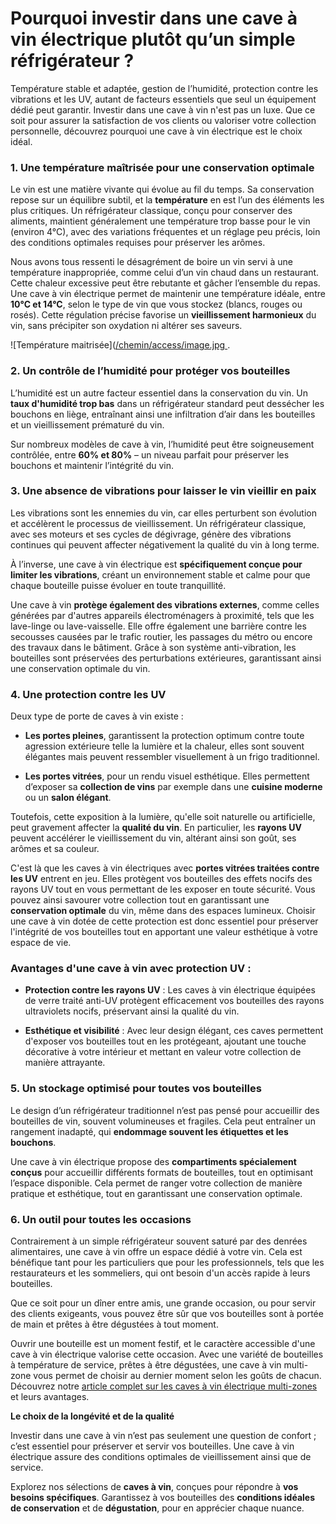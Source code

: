 # Pourquoi investir dans une cave à vin électrique plutôt qu’un simple réfrigérateur ?

Température stable et adaptée, gestion de l’humidité, protection contre les vibrations et les UV, autant de facteurs essentiels que seul un équipement dédié peut garantir. Investir dans une cave à vin n'est pas un luxe. Que ce soit pour assurer la satisfaction de vos clients ou valoriser votre collection personnelle, découvrez pourquoi une cave à vin électrique est le choix idéal.


### **1. Une température maîtrisée pour une conservation optimale**

Le vin est une matière vivante qui évolue au fil du temps. Sa conservation repose sur un équilibre subtil, et la **température** en est l’un des éléments les plus critiques. Un réfrigérateur classique, conçu pour conserver des aliments, maintient généralement une température trop basse pour le vin (environ 4°C), avec des variations fréquentes et un réglage peu précis, loin des conditions optimales requises pour préserver les arômes.

Nous avons tous ressenti le désagrément de boire un vin servi à une température inappropriée, comme celui d’un vin chaud dans un restaurant. Cette chaleur excessive peut être rebutante et gâcher l’ensemble du repas. Une cave à vin électrique permet de maintenir une température idéale, entre **10°C et 14°C**, selon le type de vin que vous stockez (blancs, rouges ou rosés). Cette régulation précise favorise un **vieillissement harmonieux** du vin, sans précipiter son oxydation ni altérer ses saveurs.

![Température maitrisée]([/chemin/access/image.jpg ](https://divinitoshopweb.s3.eu-north-1.amazonaws.com/1729288124696-CW-1700ED-AT-Precise-Temperature-Control-01JF17TYR72AERE77BCXFHYQDQ.png?X-Amz-Algorithm=AWS4-HMAC-SHA256&X-Amz-Content-Sha256=UNSIGNED-PAYLOAD&X-Amz-Credential=ASIASBGQLPPFGOWTQCHS%2F20250331%2Feu-north-1%2Fs3%2Faws4_request&X-Amz-Date=20250331T174908Z&X-Amz-Expires=300&X-Amz-Security-Token=IQoJb3JpZ2luX2VjEEIaCmV1LW5vcnRoLTEiRzBFAiBJwgQh4KCx5IHF232gyOUe5itXjVMNtp7MGCxvIGn8gQIhALFJUjQzi%2FonKJ8xF1smlvEWRq%2FdpRM0S2BL21fGzEvoKvUCCKv%2F%2F%2F%2F%2F%2F%2F%2F%2F%2FwEQABoMMTQwMDIzMzk3MzIyIgzrzS1xKYFFZOHDxZ0qyQJJKDEI6EI6COCui0%2F64Qhzw6urmW90DjDQuIXYC8Do68TRkP%2B49o%2BZg%2Bemd1eaFG9nU6SFz20ON3EyRFnDk7NoOzYcC1ooReapwOKMqM2Ghn3WkrTCNkrnQG6H3TTBn9ntb3Eiw4GNg9RaARTwnJvbAc8d0vaDpJMReXBvZqr498JNKJQdq5k2KnlP%2BUxmBmcSinewjJfTwv465zafIWsaWVfF27k5deoxOtfBMtZTU5aWAR3lNIAyqk1jN5rx4bzIJDkWbBKNqsyVWuTh1f%2BIKRjfsB01D%2FzLD1PCXO7uxj%2BuNzMQoSJnnpjiS8m5lQF6M7Q9POD43gfz3ZHlXRuzS52Gxw1q7B8D1FPuNJy5a95X1yHncgau3zUd2Y%2BCKoEEB%2FroUnYgxIz8h%2BEJEJNtFsXXxEpdexIc0Vu0kjEfwmCoF0qGkxNlJTDTqqu%2FBjqzAiWmOyvhWe9CKp29%2FjllydQhokJGppRrivdCBT1g6spzpPabpcC%2BdzgrJisW73lSfkent0MM16ZitxmEaSjmTDIdDFhvZRECJewQQyqzCLRFg6y8tieaKndUSPzcMzQyKHDy1nKOCmDtM7y%2BQ3zqNlD2joekh4RNJtMQmN8CFJ1hLahwS34kwIWpYG2kTWUkEbUfFUWA6OSHVWqF%2FCucpsNflFHlVQTdhyw%2Bxw3eitElw2zN2pcsxmzyMIOwmzCofpugjv1DIWF2Gs7N7csrJ62SKBg7WTS5vcjUux%2F42X0TXOfv9tt6bAKKkkzumVI0dPqtDg9Nj6D6nXjpKW11JYyb38Z4eO1bK3ntIcfoFq%2Fx0p949pKatHIyGH7CW4wmNoeeAfGwKUFvL7Yd1JVOlen0snQ%3D&X-Amz-Signature=335a636e97e7f1eb8f8f102792870d7b505651eedc758dc7169867aa9a9c25df&X-Amz-SignedHeaders=host&response-content-disposition=inline "Température maitrisée").

### **2. Un contrôle de l’humidité pour protéger vos bouteilles**

L’humidité est un autre facteur essentiel dans la conservation du vin. Un **taux d'humidité trop bas** dans un réfrigérateur standard peut dessécher les bouchons en liège, entraînant ainsi une infiltration d’air dans les bouteilles et un vieillissement prématuré du vin.

Sur nombreux modèles de cave à vin, l’humidité peut être soigneusement contrôlée, entre **60% et 80%** – un niveau parfait pour préserver les bouchons et maintenir l’intégrité du vin.


### **3. Une absence de vibrations pour laisser le vin vieillir en paix**

Les vibrations sont les ennemies du vin, car elles perturbent son évolution et accélèrent le processus de vieillissement. Un réfrigérateur classique, avec ses moteurs et ses cycles de dégivrage, génère des vibrations continues qui peuvent affecter négativement la qualité du vin à long terme.

À l’inverse, une cave à vin électrique est **spécifiquement conçue pour limiter les vibrations**, créant un environnement stable et calme pour que chaque bouteille puisse évoluer en toute tranquillité.

Une cave à vin **protège également des vibrations externes**, comme celles générées par d'autres appareils électroménagers à proximité, tels que les lave-linge ou lave-vaisselle. Elle offre également une barrière contre les secousses causées par le trafic routier, les passages du métro ou encore des travaux dans le bâtiment. Grâce à son système anti-vibration, les bouteilles sont préservées des perturbations extérieures, garantissant ainsi une conservation optimale du vin.


### **4. Une protection contre les UV**

Deux type de porte de caves à vin existe : 

- **Les portes pleines**, garantissent la protection optimum contre toute agression extérieure telle la lumière et la chaleur, elles sont souvent élégantes mais peuvent ressembler visuellement à un frigo traditionnel.

- **Les portes vitrées**, pour un rendu visuel esthétique. Elles permettent d’exposer sa **collection de vins** par exemple dans une **cuisine moderne** ou un **salon élégant**.

Toutefois, cette exposition à la lumière, qu'elle soit naturelle ou artificielle, peut gravement affecter la **qualité du vin**. En particulier, les **rayons UV** peuvent accélérer le vieillissement du vin, altérant ainsi son goût, ses arômes et sa couleur.

C'est là que les caves à vin électriques avec **portes vitrées traitées contre les UV** entrent en jeu. Elles protègent vos bouteilles des effets nocifs des rayons UV tout en vous permettant de les exposer en toute sécurité. Vous pouvez ainsi savourer votre collection tout en garantissant une **conservation optimale** du vin, même dans des espaces lumineux. Choisir une cave à vin dotée de cette protection est donc essentiel pour préserver l'intégrité de vos bouteilles tout en apportant une valeur esthétique à votre espace de vie.


### **Avantages d'une cave à vin avec protection UV :**

- **Protection contre les rayons UV** : Les caves à vin électrique équipées de verre traité anti-UV protègent efficacement vos bouteilles des rayons ultraviolets nocifs, préservant ainsi la qualité du vin.

- **Esthétique et visibilité** : Avec leur design élégant, ces caves permettent d'exposer vos bouteilles tout en les protégeant, ajoutant une touche décorative à votre intérieur et mettant en valeur votre collection de manière attrayante.


### **5. Un stockage optimisé pour toutes vos bouteilles**

Le design d’un réfrigérateur traditionnel n’est pas pensé pour accueillir des bouteilles de vin, souvent volumineuses et fragiles. Cela peut entraîner un rangement inadapté, qui **endommage souvent les étiquettes et les bouchons**.

Une cave à vin électrique propose des **compartiments spécialement conçus** pour accueillir différents formats de bouteilles, tout en optimisant l’espace disponible. Cela permet de ranger votre collection de manière pratique et esthétique, tout en garantissant une conservation optimale.


### **6. Un outil pour toutes les occasions**

Contrairement à un simple réfrigérateur souvent saturé par des denrées alimentaires, une cave à vin offre un espace dédié à votre vin. Cela est bénéfique tant pour les particuliers que pour les professionnels, tels que les restaurateurs et les sommeliers, qui ont besoin d'un accès rapide à leurs bouteilles.

Que ce soit pour un dîner entre amis, une grande occasion, ou pour servir des clients exigeants, vous pouvez être sûr que vos bouteilles sont à portée de main et prêtes à être dégustées à tout moment.

Ouvrir une bouteille est un moment festif, et le caractère accessible d'une cave à vin électrique valorise cette occasion. Avec une variété de bouteilles à température de service, prêtes à être dégustées, une cave à vin multi-zone vous permet de choisir au dernier moment selon les goûts de chacun. Découvrez notre [article complet sur les caves à vin électrique multi-zones](https://docs.google.com/document/d/1tH1OX3gmAPlIRPjGmRBXZZ0Erg6FRKHU6NvATTk8NL4/edit?tab=t.0) et leurs avantages.

**Le choix de la longévité et de la qualité**

Investir dans une cave à vin n’est pas seulement une question de confort ; c’est essentiel pour préserver et servir vos bouteilles. Une cave à vin électrique assure des conditions optimales de vieillissement ainsi que de service.

Explorez nos sélections de **caves à vin**, conçues pour répondre à **vos besoins spécifiques**. Garantissez à vos bouteilles des **conditions idéales de conservation** et de **dégustation**, pour en apprécier chaque nuance.
